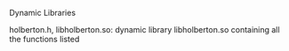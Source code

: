 
Dynamic Libraries

holberton.h, libholberton.so: dynamic library libholberton.so containing all the functions listed
